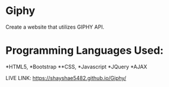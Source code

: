 # Giphy
Create a website that utilizes GIPHY API. 

# Programming Languages Used:
*HTML5,
*Bootstrap
**CSS,
*Javascript
*JQuery
*AJAX

LIVE LINK: https://shayshae5482.github.io/Giphy/
